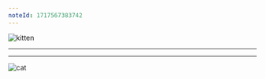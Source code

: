 ```yaml
---
noteId: 1717567383742
---
```


![kitten](https://images.unsplash.com/photo-1555685812-4b943f1cb0eb?crop=entropy&cs=tinysrgb&fit=crop&fm=jpg&h=800&ixid=MnwxfDB8MXxyYW5kb218MHx8a2l0dGVufHx8fHx8MTcxNzI5MTk1OQ&ixlib=rb-4.0.3&q=80&utm_campaign=api-credit&utm_medium=referral&utm_source=unsplash_source&w=800)

---

---

![cat](https://images.unsplash.com/photo-1574235664854-92e1da7d229a?crop=entropy&cs=tinysrgb&fit=crop&fm=jpg&h=800&ixid=MnwxfDB8MXxyYW5kb218MHx8Y2F0fHx8fHx8MTcxNzI5MjE0NQ&ixlib=rb-4.0.3&q=80&utm_campaign=api-credit&utm_medium=referral&utm_source=unsplash_source&w=800)
